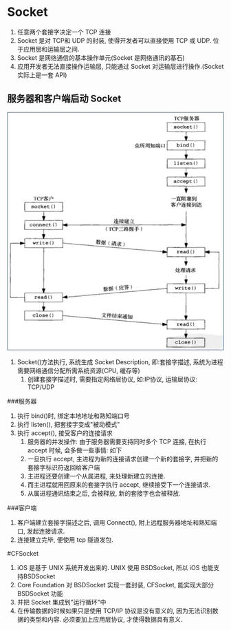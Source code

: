 # Socket
1. 任意两个套接字决定一个 TCP 连接
2. Socket 是对 TCP和 UDP 的封装, 使得开发者可以直接使用 TCP 或 UDP. 位于应用层和运输层之间.
3. Socket 是网络通信的基本操作单元(Socket 是网络通讯的基石)
4. 应用开发者无法直接操作运输层, 只能通过 Socket 对运输层进行操作.(Socket 实际上是一套 API)


## 服务器和客户端启动 Socket
![](media/15628551966769.jpg)

1. Socket()方法执行, 系统生成 Socket Description, 即:套接字描述, 系统为进程需要网络通信分配所需系统资源(CPU, 缓存等)
    1. 创建套接字描述时, 需要指定网络层协议, 如:IP协议, 运输层协议: TCP/UDP

###服务器
1. 执行 bind()时, 绑定本地地址和熟知端口号
2. 执行 listen(), 把套接字变成"被动模式"
3. 执行 accept(), 接受客户的连接请求
    1. 服务器的并发操作: 由于服务器需要支持同时多个 TCP 连接, 在执行 accept 时候, 会多做一些事情: 如下
    2. 一旦执行 accept, 主进程为新的连接请求创建一个新的套接字, 并把新的套接字标识符返回给客户端
    3. 主进程还要创建一个从属进程, 来处理新建立的连接.
    4. 而主进程就用回原来的套接字执行 accept, 继续接受下一个连接请求.
    5. 从属进程通讯结束之后, 会被释放, 新的套接字也会被释放.

###客户端
1. 客户端建立套接字描述之后, 调用 Connect(), 附上远程服务器地址和熟知端口, 发起连接请求.
2. 连接建立完毕, 便使用 tcp 隧道发包.

#CFSocket
1. iOS 是基于 UNIX 系统开发出来的. UNIX 使用 BSDSocket, 所以 iOS 也能支持BSDSocket
2. Core Foundation 对 BSDSocket 实现一套封装, CFSocket, 能实现大部分 BSDSocket 功能
3. 并把 Socket 集成到"运行循环"中
4. 在传输数据的时候如果只是使用 TCP/IP 协议是没有意义的, 因为无法识别数据的类型和内容. 必须要加上应用层协议, 才使得数据具有意义.